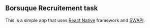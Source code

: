 ## Borsuque Recruitement task

This is a simple app that uses [React Native](https://facebook.github.io/react-native/) framework and [SWAPI](https://swapi.co/).